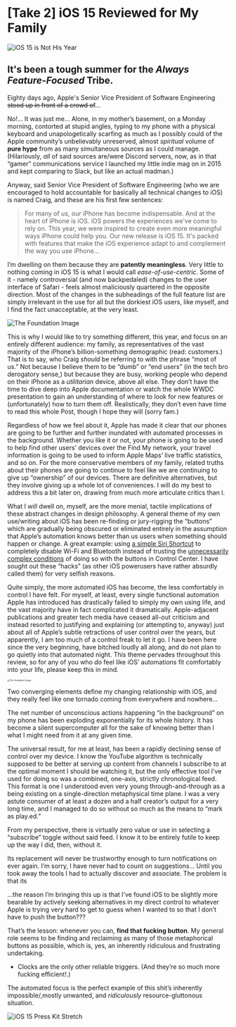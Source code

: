 # [Take 2] iOS 15 Reviewed for My Family

![iOS 15 is Not His Year](https://i.snap.as/X3rV4nPq.png)

## It's been a tough summer for the *Always Feature-Focused* Tribe.

Eighty days ago, Apple's Senior Vice President of Software Engineering ~~stood up in front of a crowd of~~... 

No!... It was just me... Alone, in my mother’s basement, on a Monday morning, contorted at stupid angles, typing to my phone with a physical keyboard and unapologetically scarfing as much as I possibly could of the Apple community’s unbelievably unreserved, almost *spiritual* volume of **pure hype** from as many simultaneous sources as I could manage. (Hilariously, *all* of said sources are/were Discord servers, now, as in that “gamer” communications service I launched my little indie mag on in 2015 and kept comparing to Slack, but like an actual madman.)

Anyway, said Senior Vice President of Software Engineering (who we are encouraged to hold accountable for basically all technical changes to iOS) is named Craig, and these are his first few sentences:

> For many of us, our iPhone has become indispensable. And at the heart of iPhone is iOS. iOS powers the experiences we've come to rely on. This year, we were inspired to create even more meaningful ways iPhone could help you. Our new release is iOS 15. It's packed with features that make the iOS experience adapt to and complement the way you use iPhone...

I’m dwelling on them because they are **patently meaningless**. Very little to nothing coming in iOS 15 is what I would call *ease-of-use-centric*. Some of it - namely controversial (and now backpedaled) changes to the user interface of Safari - feels almost maliciously quartered in the opposite direction. Most of the changes in the subheadings of the full feature list are simply irrelevant in the use for all but the dorkiest iOS users, like myself, and I find the fact unacceptable, at the very least.

![The Foundation Image](https://i.snap.as/t2IieKLq.png)

This is why I would like to try something different, this year, and focus on an entirely different audience: my family, as representatives of the vast majority of the iPhone’s billion-something demographic (read: customers.) That is to say, who Craig *should* be referring to with the phrase “most of us.” Not because I believe them to be “dumb” or “end users” (in the tech bro derogatory sense,) but because they are busy, working people who depend on their iPhone as a *utilitarian* device, above all else. They don’t have the time to dive deep into Apple documentation or watch the whole WWDC presentation to gain an understanding of where to look for new features or (unfortunately) how to turn them off. Realistically, they don’t even have time to read this whole Post, though I hope they will (sorry fam.) 

Regardless of how we feel about it, Apple has made it clear that our phones are going to be further and further inundated with automated processes in the background. Whether you like it or not, your phone is going to be used to help find other users’ devices over the Find My network, your travel information is going to be used to inform Apple Maps’ live traffic statistics, and so on. For the more conservative members of my family, related truths about their phones are going to continue to feel like we are continuing to give up “ownership” of our devices. There are definitive alternatives, but they involve giving up a whole lot of conveniences. I will do my best to address this a bit later on, drawing from much more articulate critics than I. 

What I *will* dwell on, myself, are the more menial, tactile implications of these abstract changes in design philosophy. A general theme of my own use/writing about iOS has been re-finding or jury-rigging the “buttons” which are gradually being obscured or eliminated entirely in the assumption that Apple’s automation knows better than us users when something should happen or change. A great example: using [a simple Siri Shortcut](https://www.icloud.com/shortcuts/ac6a4587d5b54abc934631c214d81c0c) to completely disable Wi-Fi and Bluetooth instead of trusting the [unnecessarily complex conditions](https://support.apple.com/en-us/HT208086) of doing so with the buttons in Control Center. I have sought out these “hacks” (as other iOS powerusers have rather absurdly called them) for very selfish reasons. 

Quite simply, the more automated iOS has become, the less comfortably in control I have felt. For myself, at least, every single functional automation Apple has introduced has drastically failed to simply my own using life, and the vast majority have in fact complicated it dramatically. Apple-adjacent publications and greater tech media have ceased all-out criticism and instead resorted to justifying and explaining (or attempting to, anyway) just about all of Apple’s subtle retractions of user control over the years, but apparently, I am too much of a control freak to let it go. I have been here since the very beginning, have bitched loudly all along, and do not plan to go quietly into that automated night. This theme pervades throughout this review, so for any of you who *do* feel like iOS’ automations fit comfortably into your life, please keep this in mind. 

<img src="https://i.snap.as/t2IieKLq.png" alt="The Foundation Image" style="zoom:33%;" />

Two converging elements define my changing relationship with iOS, and they really feel like one tornado coming from everywhere and nowhere…

The net number of unconscious actions happening “in the background” on my phone has been exploding exponentially for its whole history. It has become a silent supercomputer all for the sake of knowing better than I what I might need from it at any given time. 

The universal result, for me at least, has been a rapidly declining sense of control over my device. I know the YouTube algorithm is technically supposed to be better at serving up content from channels I subscribe to at the optimal moment I should be watching it, but the only effective tool I’ve used for doing so was a combined, one-axis, strictly chronological feed. This format is one I understood even very young through-and-through as a being existing on a single-direction metaphysical time plane. I was a very astute consumer of at least a dozen and a half creator’s output for a very long time, and I managed to do so without so much as the means to “mark as play.ed.” 

From my perspective, there is virtually zero value or use in selecting a “subscribe” toggle without said feed. I know it to be entirely futile to keep up the way I did, then, without it. 

Its replacement will never be trustworthy enough to turn notifications on ever again. I’m sorry, I have never had to count on suggestions… Until you took away the tools I had to actually discover and associate. The problem is that its

…the reason I’m bringing this up is that I’ve found iOS to be slightly more bearable by actively seeking alternatives in my direct control to whatever Apple is trying very hard to get to guess when I wanted to so that I don’t have to push the button???

That’s the lesson: whenever you can, **find that fucking button**. My general role seems to be finding and reclaiming as many of those metaphorical buttons as possible, which is, yes, an inherently ridiculous and frustrating undertaking. 

* Clocks are the only other reliable triggers. (And they’re so much more fucking efficient!.)

The automated focus is the perfect example of this shit’s inherently impossible/,mostly unwanted, and *ridiculously* resource-gluttonous situation.

![iOS 15 Press Kit Stretch](https://i.snap.as/4dXy4hzJ.jpeg)